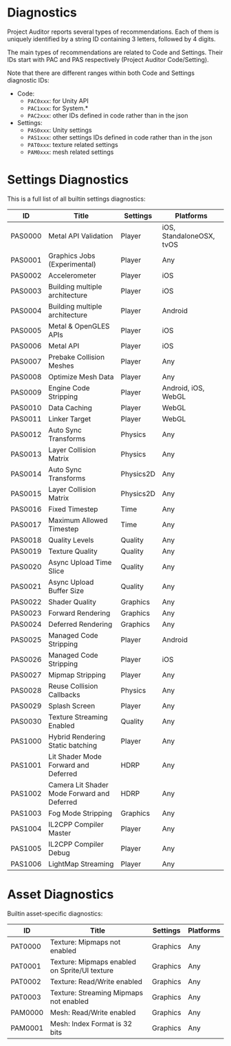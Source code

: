 # Diagnostics
Project Auditor reports several types of recommendations. Each of them is uniquely identified by a string ID containing 3 letters, followed by 4 digits. 

The main types of recommendations are related to Code and Settings. Their IDs start with PAC and PAS respectively (Project Auditor Code/Setting).

Note that there are different ranges within both Code and Settings diagnostic IDs:
- Code:
  - `PAC0xxx`: for Unity API
  - `PAC1xxx`: for System.*
  - `PAC2xxx`: other IDs defined in code rather than in the json
- Settings:
  - `PAS0xxx`: Unity settings 
  - `PAS1xxx`: other settings IDs defined in code rather than in the json
  - `PAT0xxx`: texture related settings
  - `PAM0xxx`: mesh related settings

# Settings Diagnostics
This is a full list of all builtin settings diagnostics:

| ID      | Title                                       | Settings  | Platforms                |
|---------|---------------------------------------------|-----------|--------------------------|
| PAS0000 | Metal API Validation                        | Player    | iOS, StandaloneOSX, tvOS |
| PAS0001 | Graphics Jobs (Experimental)                | Player    | Any                      |
| PAS0002 | Accelerometer                               | Player    | iOS                      |
| PAS0003 | Building multiple architecture              | Player    | iOS                      |
| PAS0004 | Building multiple architecture              | Player    | Android                  |
| PAS0005 | Metal & OpenGLES APIs                       | Player    | iOS                      |
| PAS0006 | Metal API                                   | Player    | iOS                      |
| PAS0007 | Prebake Collision Meshes                    | Player    | Any                      |
| PAS0008 | Optimize Mesh Data                          | Player    | Any                      |
| PAS0009 | Engine Code Stripping                       | Player    | Android, iOS, WebGL      |
| PAS0010 | Data Caching                                | Player    | WebGL                    |
| PAS0011 | Linker Target                               | Player    | WebGL                    |
| PAS0012 | Auto Sync Transforms                        | Physics   | Any                      |
| PAS0013 | Layer Collision Matrix                      | Physics   | Any                      |
| PAS0014 | Auto Sync Transforms                        | Physics2D | Any                      |
| PAS0015 | Layer Collision Matrix                      | Physics2D | Any                      |
| PAS0016 | Fixed Timestep                              | Time      | Any                      |
| PAS0017 | Maximum Allowed Timestep                    | Time      | Any                      |
| PAS0018 | Quality Levels                              | Quality   | Any                      |
| PAS0019 | Texture Quality                             | Quality   | Any                      |
| PAS0020 | Async Upload Time Slice                     | Quality   | Any                      |
| PAS0021 | Async Upload Buffer Size                    | Quality   | Any                      |
| PAS0022 | Shader Quality                              | Graphics  | Any                      |
| PAS0023 | Forward Rendering                           | Graphics  | Any                      |
| PAS0024 | Deferred Rendering                          | Graphics  | Any                      |
| PAS0025 | Managed Code Stripping                      | Player    | Android                  |
| PAS0026 | Managed Code Stripping                      | Player    | iOS                      |
| PAS0027 | Mipmap Stripping                            | Player    | Any                      |
| PAS0028 | Reuse Collision Callbacks                   | Physics   | Any                      |
| PAS0029 | Splash Screen                               | Player    | Any                      |
| PAS0030 | Texture Streaming Enabled                   | Quality   | Any                      |
| PAS1000 | Hybrid Rendering Static batching            | Player    | Any                      |
| PAS1001 | Lit Shader Mode Forward and Deferred        | HDRP      | Any                      |
| PAS1002 | Camera Lit Shader Mode Forward and Deferred | HDRP      | Any                      |
| PAS1003 | Fog Mode Stripping						    | Graphics  | Any                      |
| PAS1004 | IL2CPP Compiler Master						| Player    | Any                      |
| PAS1005 | IL2CPP Compiler Debug						| Player    | Any                      |
| PAS1006 | LightMap Streaming						    | Player    | Any                      |


# Asset Diagnostics
Builtin asset-specific diagnostics:

| ID      | Title                                          | Settings  | Platforms                |
|---------|------------------------------------------------|-----------|--------------------------|
| PAT0000 | Texture: Mipmaps not enabled                   | Graphics  | Any                      |
| PAT0001 | Texture: Mipmaps enabled on Sprite/UI texture  | Graphics  | Any                      |
| PAT0002 | Texture: Read/Write enabled                    | Graphics  | Any                      |
| PAT0003 | Texture: Streaming Mipmaps not enabled         | Graphics  | Any                      |
| PAM0000 | Mesh: Read/Write enabled                       | Graphics  | Any                      |
| PAM0001 | Mesh: Index Format is 32 bits                  | Graphics  | Any                      |
